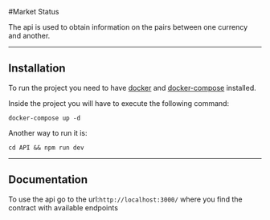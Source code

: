 #Market Status

The api is used to obtain information on the pairs between one currency and another.

------------
## Installation
To run the project you need to have [docker](https://docs.docker.com/engine/install/) and [docker-compose](https://docs.docker.com/compose/install/) installed.

Inside the project you will have to execute the following command:

```docker-compose up -d```

Another way to run it is:

```cd API && npm run dev```

------------
## Documentation
To use the api go to the url:```http://localhost:3000/``` where you find the contract with available endpoints
